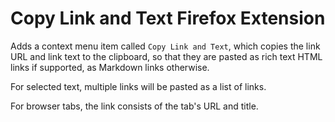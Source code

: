 # Copy Link and Text Firefox Extension

Adds a context menu item called `Copy Link and Text`, which copies the link URL and link text to the clipboard, so that they are pasted as rich text HTML links if supported, as Markdown links otherwise.

For selected text, multiple links will be pasted as a list of links.

For browser tabs, the link consists of the tab's URL and title.
